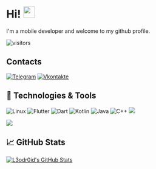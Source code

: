 # Hi! <img src="https://raw.githubusercontent.com/MartinHeinz/MartinHeinz/master/wave.gif" width="30px">
I'm a mobile developer and welcome to my github profile.

![visitors](https://visitor-badge.glitch.me/badge?page_id=l3odr0id.l3odr0id)

## Contacts
[![Telegram](https://img.shields.io/badge/-Telegram-090909?style=for-the-badge&logo=telegram&logoColor=27A0D9)](https://t.me/l3odr0id)
[![Vkontakte](https://img.shields.io/badge/-Vkontakte-090909?style=for-the-badge&logo=Vk&logoColor=4F7DB3)](https://vk.com/leodroid)

## 🔧 Technologies & Tools
![Linux](https://img.shields.io/badge/OS-Linux-informational?style=flat&logo=linux&logoColor=white&color=2bbc8a)
![Flutter](https://img.shields.io/badge/Tools-Flutter-informational?style=flat&logo=flutter&logoColor=white&color=2bbc8a)
![Dart](https://img.shields.io/badge/Code-Dart-informational?style=flat&logo=dart&logoColor=white&color=2bbc8a)
![Kotlin](https://img.shields.io/badge/Code-Kotlin-informational?style=flat&logo=Kotlin&logoColor=white&color=2bbc8a)
![Java](https://img.shields.io/badge/Code-Java-informational?style=flat&logo=Java&logoColor=white&color=2bbc8a)
![C++](https://img.shields.io/badge/Code-C++-informational?style=flat&logo=C%2b%2b&&logoColor=white&color=2bbc8a)
![](https://img.shields.io/badge/Tools-Docker-informational?style=flat&logo=docker&logoColor=white&color=2bbc8a)

![](https://img.shields.io/badge/Editor-Android_Studio-informational?style=flat&logo=android-studio&logoColor=white&color=2bbc8a)

<!-- ## 💼 Projects

### Foxtrot
In [Hivemind](https://github.com/H1veMind) we mobile game with unique gameplay. [Google Play](https://play.google.com/store/apps/details?id=com.hivemind.Foxtrot)

### Attempt games
There are some simple games on Unity, that i 
-->

## &#x1f4c8; GitHub Stats

<a href="https://github.com/L3odr0id/L3odr0id">
  <img align="center" src="https://github-readme-stats.vercel.app/api?username=L3odr0id&show_icons=true&line_height=27&count_private=true&title_color=ffffff&text_color=c9cacc&icon_color=2bbc8a&bg_color=1d1f21" alt="L3odr0id's GitHub Stats" />
</a>
